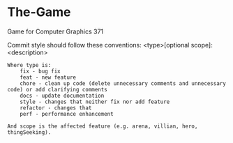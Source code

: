 # The-Game
Game for Computer Graphics 371

Commit style should follow these conventions:
    \<type\>[optional scope]: \<description\>

    Where type is:
        fix - bug fix
        feat - new feature
        chore - clean up code (delete unnecessary comments and unnecessary code) or add clarifying comments
        docs - update documentation
        style - changes that neither fix nor add feature
        refactor - changes that 
        perf - performance enhancement

    And scope is the affected feature (e.g. arena, villian, hero, thingSeeking).
